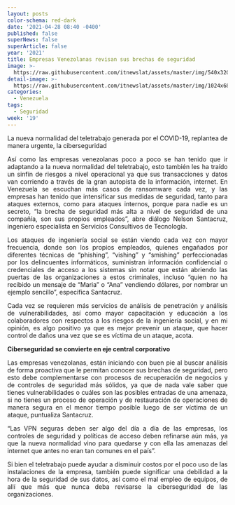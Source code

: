 ```yaml
---
layout: posts
color-schema: red-dark
date: '2021-04-28 08:40 -0400'
published: false
superNews: false
superArticle: false
year: '2021'
title: Empresas Venezolanas revisan sus brechas de seguridad
image: >-
  https://raw.githubusercontent.com/itnewslat/assets/master/img/540x320/Brecha-Seguridad-p.jpg
detail-image: >-
  https://raw.githubusercontent.com/itnewslat/assets/master/img/1024x680/Brecha-Seguridad-g.jpg
categories:
  - Venezuela
tags:
  - Seguridad
week: '19'
---
```

<p style="text-align: justify;">La nueva normalidad del teletrabajo generada por el COVID-19, replantea de manera urgente, la ciberseguridad</p>
<p style="text-align: justify;">Así como las empresas venezolanas poco a poco se han tenido que ir adaptando a la nueva normalidad del teletrabajo, esto también les ha traído un sinfín de riesgos a nivel operacional ya que sus transacciones y datos van corriendo a través de la gran autopista de la información, internet. En Venezuela se escuchan más casos de ransomware cada vez, y las empresas han tenido que intensificar sus medidas de seguridad, tanto para ataques externos, como para ataques internos, porque para nadie es un secreto, “la brecha de seguridad más alta a nivel de seguridad de una compañía, son sus propios empleados”, abre diálogo Nelson Santacruz, ingeniero especialista en Servicios Consultivos de Tecnología.</p>
<p style="text-align: justify;">Los ataques de ingeniería social se están viendo cada vez con mayor frecuencia, donde son los propios empleados, quienes engañados por diferentes técnicas de “phishing”, “vishing” y “smishing” perfeccionadas por los delincuentes informáticos, suministran información confidencial o credenciales de acceso a los sistemas sin notar que están abriendo las puertas de las organizaciones a estos criminales, incluso “quien no ha recibido un mensaje de “Maria” o “Ana” vendiendo dólares, por nombrar un ejemplo sencillo”, especifica Santacruz.</p>
<p style="text-align: justify;">Cada vez se requieren más servicios de análisis de penetración y análisis de vulnerabilidades, así como mayor capacitación y educación a los colaboradores con respectos a los riesgos de la ingeniería social, y en mi opinión, es algo positivo ya que es mejor prevenir un ataque, que hacer control de daños una vez que se es víctima de un ataque, acota.</p>
<p style="text-align: justify;"><strong>Ciberseguridad se convierte en eje central corporativo</strong></p>
<p style="text-align: justify;">Las empresas venezolanas, están iniciando con buen pie al buscar análisis de forma proactiva que le permitan conocer sus brechas de seguridad, pero esto debe complementarse con procesos de recuperación de negocios y de controles de seguridad más sólidos, ya que de nada vale saber que tienes vulnerabilidades o cuáles son las posibles entradas de una amenaza, si no tienes un proceso de operación y de restauración de operaciones de manera segura en el menor tiempo posible luego de ser víctima de un ataque, puntualiza Santacruz.</p>
<p style="text-align: justify;">“Las VPN seguras deben ser algo del día a día de las empresas, los controles de seguridad y políticas de acceso deben refinarse aún más, ya que la nueva normalidad vino para quedarse y con ella las amenazas del internet que antes no eran tan comunes en el país”.</p>
<p style="text-align: justify;">Si bien el teletrabajo puede ayudar a disminuir costos por el poco uso de las instalaciones de la empresa, también puede significar una debilidad a la hora de la seguridad de sus datos, así como el mal empleo de equipos, de allí que más que nunca deba revisarse la ciberseguridad de las organizaciones.</p>


